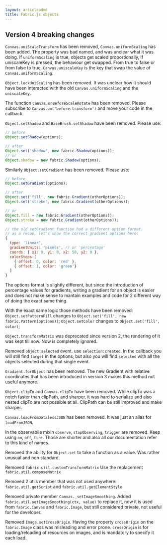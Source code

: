 ```yaml
---
layout: articleadmd
title: Fabric.js objects
---
```

## Version 4 breaking changes

`Canvas.uniScaleTransform` has been removed, `Canvas.uniformScaling` has been added.
The property was bad named, and was unclear what it was doing.
If `uniformScaling` is true, objects get scaled proportionally, if uniscaleKey is pressed, the behaviour get swapped. From true to false or from false to true. `Canvas.uniscaleKey` is the key that swap the value of `Canvas.uniformScaling`.

`Object.lockUniScaling` has been removed. It was unclear how it should have been interacted with the old `Canvas.uniformScaling` and the `uniscaleKey`.

The function `Canvas.onBeforeScaleRotate` has been removed. Please subscribe to `Canvas.on('before:transform')` and move your code in the callback.

`Object.setShadow` and `BaseBrush.setShadow` have been removed. Please use:
```javascript
// before
Object.setShadow(options);

// after
Object.set('shadow', new fabric.Shadow(options));
// or
Object.shadow = new fabric.Shadow(options);
```

Similarly `Object.setGradient` has been removed. Please use:

```javascript
// before
Object.setGradient(options);

// after
Object.set('fill', new fabric.Gradient(otherOptions));
Object.set('stroke', new fabric.Gradient(otherOptions));

// or
Object.fill = new fabric.Gradient(otherOptions));
Object.stroke = new fabric.Gradient(otherOptions));

// the old setGradient function had a different option format.
// as a recap, let's show the correct gradient options here:
{
  type: 'linear',
  gradientUnits: 'pixels', // or 'percentage'
  coords: { x1: 0, y1: 0, x2: 50, y2: 0 },
  colorStops:[
    { offset: 0, color: 'red' },
    { offset: 1, color: 'green'}
  ]
}
```

The options format is slightly different, but since the introduction of percentage values for gradients,
writing a gradient for an object is easier and does not make sense to mantain examples and code for 2 different way of doing the exact same thing.

With the exact same logic those methods have been removed:
`Object.setPatternFill` changes to  `Object.set('fill', new fabric.Pattern(options))`;
`Object.setColor` changes to `Object.set('fill', color)`;


`Object.transformMatrix` was deprecated since version 2, the rendering of it was kept till now. Now is completely ignored.

Removed `object:selected` event. use `selection:created`. In the callback you will still find  `target` in the options, but also you will find `selected` with all the objects selected during that single event.


`Gradient.forObject` has been removed. The new Gradient with relative coordinates that has been introduced in version 3 makes this method not useful anymore.


`Object.clipTo` and `Canvas.clipTo` have been removed. While clipTo was a notch faster than clipPath, and sharper, it was hard to serialize and also nested clipTo are not possible at all. ClipPath can be still improved and make sharper.

`Canvas.loadFromDatalessJSON` has been removed. It was just an alias for `loadFromJSON`.

In the observabile mixin `observe`, `stopObserving`, `trigger` are removed. Keep using `on`, `off`, `fire`. Those are shorter and also all our documentation refer to this kind of names.

Removed the ability for `Object.set` to take a function as a value. Was rather unusual and non standard.

Removed `fabric.util.customTransformMatrix` Use the replacement `fabric.util.composeMatrix`

Removed 2 utils member that was not used anywhere: `fabric.util.getScript` and `fabric.util.getElementStyle`

Removed private member `Canvas._setImageSmoothing`. Added `fabric.util.setImageSmoothing(ctx, value)` to replace it, now it is used from `fabric.Canvas` and `fabric.Image`, but still considered private, not useful for the developer.

Removed  `Image.setCrossOrigin`. Having the property `crossOrigin` on the `fabric.Image` class was misleading and error prone. `crossOrigin` is for loading/reloading of resources on images, and is mandatory to specify it each load.
